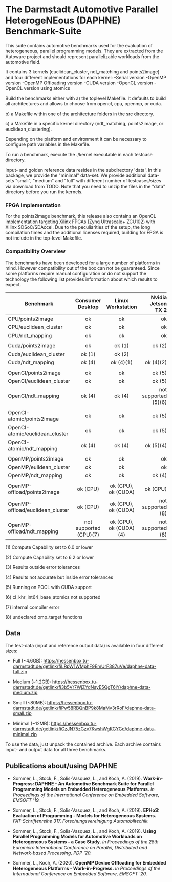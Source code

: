 # The Darmstadt Automotive Parallel HeterogeNEous (DAPHNE) Benchmark-Suite #

This suite contains automotive benchmarks used for the evaluation of heterogeneous, parallel programming models. They are extracted from the Autoware project and should represent parallelizable workloads from the automotive field.

It contains 3 kernels (euclidean\_cluster, ndt\_matching and points2image) and four different implementations for each kernel:
-Serial version
-OpenMP version
-OpenMP Offloading version
-CUDA version
-OpenCL version
-OpenCL version using atomics


Build the benchmarks either with
a) the toplevel Makefile. It defaults to build all architectures and allows to choose from opencl, cpu, openmp, or cuda.

b) a Makefile within one of the architecture folders in the src directory.

c) a Makefile in a specific kernel directory (ndt\_matching, points2image, or euclidean\_clustering).

Depending on the platform and environment it can be necessary to configure path variables in the Makefile. 

To run a benchmark, execute the ./kernel executable in each testcase directory.

Input- and golden reference data resides in the subdirectory 'data'. In this package, we provide the "minimal" data-set. We provide additional data-sets "small", "medium" and "full" with different number of testcases/sizes via download from TODO. Note that you need to unzip the files in the "data" directory before you run the kernels.

### FPGA Implementation ###

For the points2image benchmark, this release also contains an OpenCL implementation targeting Xilinx FPGAs (Zynq Ultrascale+ ZCU102) with Xilinx SDSoC/SDAccel. Due to the peculiarities of the setup, the long compilation times and the additional licenses required, building for FPGA is not include in the top-level Makefile.

### Compatibility Overview ###

The benchmarks have been developed for a large number of platforms in mind. However compatibility out of the box can not be guaranteed. Since some platforms require manual configuration or do not support the technology the following list provides information about which results to expect.

| Benchmark                        | Consumer Desktop | Linux Workstation | Nvidia Jetson TX 2 |
| -------------------------------- |:----------------:|:-----------------:| ------------------:|
| CPU/points2image                 | ok               | ok                | ok                 |
| CPU/euclidean_cluster            | ok               | ok                | ok                 |
| CPU/ndt_mapping                  | ok               | ok                | ok                 |
|                                  |                  |                   |                    |
| Cuda/points2image                | ok               | ok (1)            | ok (2)             |
| Cuda/euclidean_cluster           | ok (1)           | ok (2)            |                    |
| Cuda/ndt_mapping                 | ok (4)           | ok (4)(1)         | ok (4)(2)          |
|                                  |                  |                   |                    |
| OpenCl/points2image              | ok               | ok                | ok (5)             |
| OpenCl/euclidean_cluster         | ok               | ok                | ok (5)             |
| OpenCl/ndt_mapping               | ok (4)           | ok (4)            | not supported (5)(6) |
|                                  |                  |                   |                    |
| OpenCl-atomic/points2image       | ok               | ok                | ok (5)             |
| OpenCl-atomic/euclidean_cluster  | ok               | ok                | ok (5)             |
| OpenCl-atomic/ndt_mapping        | ok (4)           | ok (4)            | ok (5)(4)          |
|                                  |                  |                   |                    |
| OpenMP/points2image              | ok               | ok                | ok                 |
| OpenMP/eulidean_cluster          | ok               | ok                | ok                 |
| OpenMP/ndt_mapping               | ok               | ok                | ok (4)             |
|                                  |                  |                   |                    |
| OpenMP-offload/points2image      | ok (CPU)         | ok (CPU), ok (CUDA)| ok (CPU)           |
| OpenMP-offload/euclidean_cluster | ok (CPU)         | ok (CPU), ok (CUDA)| not supported (8)  |
| OpenMP-offload/ndt_mapping       | not supported (CPU)(7) | ok (CPU), ok (CUDA)(4) | not supported (8) |

(1) Compute Capability set to 6.0 or lower

(2) Compute Capability set to 6.2 or lower

(3) Results outside error tolerances

(4) Results not accurate but inside error tolerances

(5) Running on POCL with CUDA support

(6) cl_khr_int64_base_atomics not supported

(7) internal compiler error

(8) undeclared omp_target functions

## Data ##

The test-data (input and reference output data) is available in four different sizes:

* Full (~4.6GB): https://hessenbox.tu-darmstadt.de/getlink/fiLRpW1WMphF9EmUrF387uVe/daphne-data-full.zip

* Medium (~1.2GB): https://hessenbox.tu-darmstadt.de/getlink/fi3b5Vr7WjZYdNsyE5QgT6iY/daphne-data-medium.zip

* Small (~80MB): https://hessenbox.tu-darmstadt.de/getlink/fiPw58RBQnBP9k8MaMv3rRoF/daphne-data-small.zip

* Minimal (~12MB): https://hessenbox.tu-darmstadt.de/getlink/fiGzJN75zGzv7KwshWgKGYGd/daphne-data-minimal.zip


To use the data, just unpack the contained archive. Each archive contains input- and output data for all three benchmarks.

## Publications about/using DAPHNE ##

* Sommer, L., Stock, F., Solis-Vasquez, L., and Koch, A. (2019). **Work-in-Progress: DAPHNE - An Automotive Benchmark Suite
for Parallel Programming Models on Embedded Heterogeneous Platforms.** *In Proceedings of the International Conference on Embedded Software, EMSOFT ’19.*

* Sommer, L., Stock, F., Solis-Vasquez, L., and Koch, A. (2019). **EPHoS: Evaluation of Programming - Models for Heterogeneous Systems.** *FAT-Schriftenreihe 317. Forschungsvereinigung Automobiltechik.*

* Sommer, L., Stock, F., Solis-Vasquez, L., and Koch, A. (2019). **Using Parallel Programming Models for Automotive Workloads on Heterogeneous Systems - a Case Study.** *In Proceedings of the 28th Euromicro International Conference on Parallel, Distributed and Network-based Processing, PDP '20.*

* Sommer, L., Koch, A. (2020). **OpenMP Device Offloading for Embedded Heterogeneous Platforms - Work-in-Progress.** *In Proceedings of the International Conference on Embedded Software, EMSOFT ’20.*
